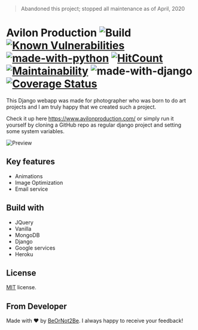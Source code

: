 > Abandoned this project; stopped all maintenance as of April, 2020


<!-- @format -->

# Avilon Production ![Build][badge:github-actions] [![Known Vulnerabilities][badge:repo-vulnerabilities]][link:repo-vulnerabilities] [![made-with-python](https://img.shields.io/badge/Made%20with-Python-1f425f.svg)](https://www.python.org/) [![HitCount][badge:hit]][link:hit] [![Maintainability][badge:maintainability]][link:maintainability] ![made-with-django](https://static.djangoproject.com/img/badges/djangomade124x25.gif) [![Coverage Status][badge:coverage]][link:coverage]

This Django webapp was made for photographer who was born to do art projects and I am truly happy that we created such a project.

Check it up here https://www.avilonproduction.com/ or simply run it yourself by cloning a GitHub repo as regular django project and setting some system variables.

![Preview](https://user-images.githubusercontent.com/33556915/75956119-1630d780-5e6c-11ea-96ea-d05fd5117b5f.png)

## Key features

- Animations
- Image Optimization
- Email service

## Build with

- JQuery
- Vanilla
- MongoDB
- Django
- Google services
- Heroku

## License

[MIT](LICENSE.txt) license.

## From Developer

Made with ❤️ by [BeOrNot2Be][link:beornot2be]. I always happy to receive your feedback!

[badge:coverage]: https://coveralls.io/repos/github/BeOrNot2Be/CocktailBuilder/badge.svg?branch=next
[badge:repo-vulnerabilities]: https://snyk.io/test/github/BeOrNot2Be/MEDILOV-back/badge.svg
[badge:maintainability]: https://api.codeclimate.com/v1/badges/a91f11d7002f184fbff4/maintainability
[badge:github-actions]: https://github.com/BeOrNot2Be/MEDILOV-back/workflows/Build/badge.svg?branch=next
[badge:hit]: https://hits.dwyl.com/BeOrNot2Be/MEDILOV-back.svg
[link:coverage]: https://coveralls.io/github/BeOrNot2Be/CocktailBuilder?branch=next
[link:repo-vulnerabilities]: https://snyk.io/test/github/BeOrNot2Be/MEDILOV-back
[link:hit]: http://hits.dwyl.com/BeOrNot2Be/MEDILOV-back
[link:maintainability]: https://codeclimate.com/github/BeOrNot2Be/MEDILOV-back/maintainability
[link:beornot2be]: https://github.com/BeOrNot2Be
